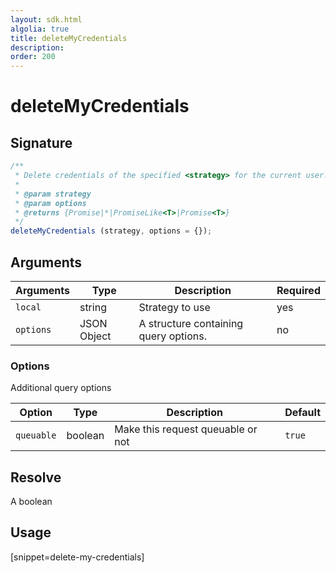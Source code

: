 ```yaml
---
layout: sdk.html
algolia: true
title: deleteMyCredentials
description:
order: 200
---
```


# deleteMyCredentials

## Signature

```javascript
/**
 * Delete credentials of the specified <strategy> for the current user.
 *
 * @param strategy
 * @param options
 * @returns {Promise|*|PromiseLike<T>|Promise<T>}
 */
deleteMyCredentials (strategy, options = {});
```

## Arguments

| Arguments    | Type    | Description | Required
|--------------|---------|-------------|----------
| `local` | string | Strategy to use    | yes
| `options` | JSON Object | A structure containing query options. | no       |

### **Options**

Additional query options

| Option     | Type    | Description                       | Default |
| ---------- | ------- | --------------------------------- | ------- |
| `queuable` | boolean | Make this request queuable or not | `true`  |

## Resolve

A boolean

## Usage

[snippet=delete-my-credentials]
